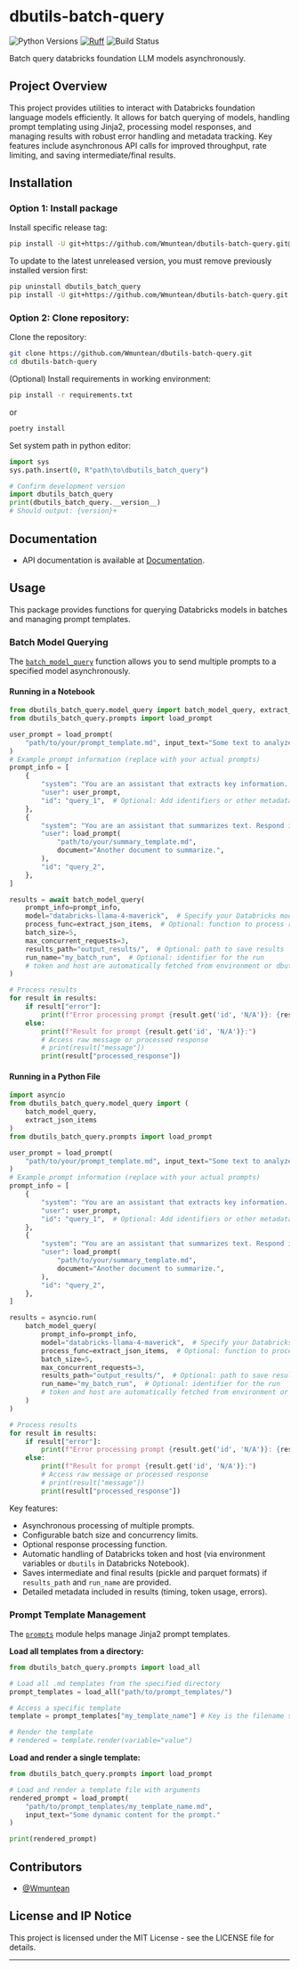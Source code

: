 # dbutils-batch-query

![Python Versions](https://img.shields.io/badge/python-3.11%20|%203.12-blue)
[![Ruff](https://img.shields.io/endpoint?url=https://raw.githubusercontent.com/astral-sh/ruff/main/assets/badge/v2.json)](https://github.com/astral-sh/ruff)
![Build Status](https://github.com/Wmuntean/dbutils-batch-query/actions/workflows/python-test.yml/badge.svg)


Batch query databricks foundation LLM models asynchronously.

## Project Overview

This project provides utilities to interact with Databricks foundation language models efficiently. It allows for batch querying of models, handling prompt templating using Jinja2, processing model responses, and managing results with robust error handling and metadata tracking. Key features include asynchronous API calls for improved throughput, rate limiting, and saving intermediate/final results.

## Installation

### Option 1: Install package

Install specific release tag:
```bash
pip install -U git+https://github.com/Wmuntean/dbutils-batch-query.git@v0.1.0
```
To update to the latest unreleased version, you must remove previously installed version first:
```bash
pip uninstall dbutils_batch_query
pip install -U git+https://github.com/Wmuntean/dbutils-batch-query.git
```

### Option 2: Clone repository:

Clone the repository:
```bash
git clone https://github.com/Wmuntean/dbutils-batch-query.git
cd dbutils-batch-query
```

(Optional) Install requirements in working environment:
```bash
pip install -r requirements.txt
```
or
```bash
poetry install
```

Set system path in python editor:
```python
import sys
sys.path.insert(0, R"path\to\dbutils_batch_query")

# Confirm development version
import dbutils_batch_query
print(dbutils_batch_query.__version__)
# Should output: {version}+
```

## Documentation


- API documentation is available at [Documentation](https://wmuntean.github.io/dbutils-batch-query/).

## Usage

This package provides functions for querying Databricks models in batches and managing prompt templates.
<!-- batch_model_query -->
### Batch Model Querying
<!-- start Example -->
The [`batch_model_query`](#dbutils_batch_query.model_query.batch_model_query) function allows you to send multiple prompts to a specified model asynchronously.

#### Running in a Notebook
```python
from dbutils_batch_query.model_query import batch_model_query, extract_json_items
from dbutils_batch_query.prompts import load_prompt

user_prompt = load_prompt(
    "path/to/your/prompt_template.md", input_text="Some text to analyze."
)
# Example prompt information (replace with your actual prompts)
prompt_info = [
    {
        "system": "You are an assistant that extracts key information. Respond in a JSON codeblock.",
        "user": user_prompt,
        "id": "query_1",  # Optional: Add identifiers or other metadata
    },
    {
        "system": "You are an assistant that summarizes text. Respond in a JSON codeblock.",
        "user": load_prompt(
            "path/to/your/summary_template.md",
            document="Another document to summarize.",
        ),
        "id": "query_2",
    },
]

results = await batch_model_query(
    prompt_info=prompt_info,
    model="databricks-llama-4-maverick",  # Specify your Databricks model endpoint
    process_func=extract_json_items,  # Optional: function to process raw text response
    batch_size=5,
    max_concurrent_requests=3,
    results_path="output_results/",  # Optional: path to save results
    run_name="my_batch_run",  # Optional: identifier for the run
    # token and host are automatically fetched from environment or dbutils if not provided
)

# Process results
for result in results:
    if result["error"]:
        print(f"Error processing prompt {result.get('id', 'N/A')}: {result['error']}")
    else:
        print(f"Result for prompt {result.get('id', 'N/A')}:")
        # Access raw message or processed response
        # print(result["message"])
        print(result["processed_response"])

```

#### Running in a Python File
```python
import asyncio
from dbutils_batch_query.model_query import (
    batch_model_query,
    extract_json_items
)
from dbutils_batch_query.prompts import load_prompt

user_prompt = load_prompt(
    "path/to/your/prompt_template.md", input_text="Some text to analyze."
)
# Example prompt information (replace with your actual prompts)
prompt_info = [
    {
        "system": "You are an assistant that extracts key information. Respond in a JSON codeblock.",
        "user": user_prompt,
        "id": "query_1",  # Optional: Add identifiers or other metadata
    },
    {
        "system": "You are an assistant that summarizes text. Respond in a JSON codeblock.",
        "user": load_prompt(
            "path/to/your/summary_template.md",
            document="Another document to summarize.",
        ),
        "id": "query_2",
    },
]

results = asyncio.run(
    batch_model_query(
        prompt_info=prompt_info,
        model="databricks-llama-4-maverick",  # Specify your Databricks model endpoint
        process_func=extract_json_items,  # Optional: function to process raw text response
        batch_size=5,
        max_concurrent_requests=3,
        results_path="output_results/",  # Optional: path to save results
        run_name="my_batch_run",  # Optional: identifier for the run
        # token and host are automatically fetched from environment or dbutils if not provided
    )
)

# Process results
for result in results:
    if result["error"]:
        print(f"Error processing prompt {result.get('id', 'N/A')}: {result['error']}")
    else:
        print(f"Result for prompt {result.get('id', 'N/A')}:")
        # Access raw message or processed response
        # print(result["message"])
        print(result["processed_response"])
```
<!-- end Example -->

Key features:
- Asynchronous processing of multiple prompts.
- Configurable batch size and concurrency limits.
- Optional response processing function.
- Automatic handling of Databricks token and host (via environment variables or `dbutils` in Databricks Notebook).
- Saves intermediate and final results (pickle and parquet formats) if `results_path` and `run_name` are provided.
- Detailed metadata included in results (timing, token usage, errors).

### Prompt Template Management

The [`prompts`](#dbutils_batch_query.prompts) module helps manage Jinja2 prompt templates.

**Load all templates from a directory:**

```python
from dbutils_batch_query.prompts import load_all

# Load all .md templates from the specified directory
prompt_templates = load_all("path/to/prompt_templates/")

# Access a specific template
template = prompt_templates["my_template_name"] # Key is the filename stem

# Render the template
# rendered = template.render(variable="value")
```

**Load and render a single template:**

```python
from dbutils_batch_query.prompts import load_prompt

# Load and render a template file with arguments
rendered_prompt = load_prompt(
    "path/to/prompt_templates/my_template_name.md",
    input_text="Some dynamic content for the prompt."
)

print(rendered_prompt)
```

## Contributors
- [@Wmuntean](https://github.com/Wmuntean)

## License and IP Notice


This project is licensed under the MIT License - see the LICENSE file for details.

***